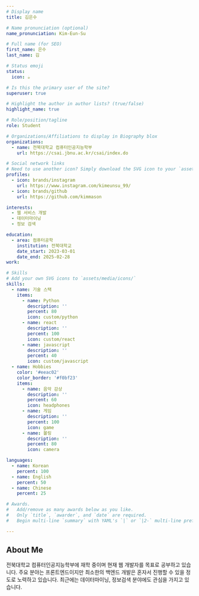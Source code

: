 ```yaml
---
# Display name
title: 김은수

# Name pronunciation (optional)
name_pronunciation: Kim-Eun-Su

# Full name (for SEO)
first_name: 은수
last_name: 김

# Status emoji
status:
  icon: ☕️

# Is this the primary user of the site?
superuser: true

# Highlight the author in author lists? (true/false)
highlight_name: true

# Role/position/tagline
role: Student

# Organizations/Affiliations to display in Biography blox
organizations:
  - name: 전북대학교 컴퓨터인공지능학부
    url: https://csai.jbnu.ac.kr/csai/index.do

# Social network links
# Need to use another icon? Simply download the SVG icon to your `assets/media/icons/` folder.
profiles:
  - icon: brands/instagram
    url: https://www.instagram.com/kimeunsu_99/
  - icon: brands/github
    url: https://github.com/kimmason

interests:
  - 웹 서비스 개발
  - 데이터마이닝
  - 정보 검색

education:
  - area: 컴퓨터공학
    institution: 전북대학교
    date_start: 2023-03-01
    date_end: 2025-02-28
work:

# Skills
# Add your own SVG icons to `assets/media/icons/`
skills:
  - name: 기술 스택
    items:
      - name: Python
        description: ''
        percent: 80
        icon: custom/python
      - name: react
        description: ''
        percent: 100
        icon: custom/react
      - name: javascript
        description: ''
        percent: 40
        icon: custom/javascript
  - name: Hobbies
    color: '#eeac02'
    color_border: '#f0bf23'
    items:
      - name: 음악 감상
        description: ''
        percent: 60
        icon: headphones
      - name: 게임
        description: ''
        percent: 100
        icon: game
      - name: 볼링
        description: ''
        percent: 80
        icon: camera

languages:
  - name: Korean
    percent: 100
  - name: English
    percent: 50
  - name: Chinese
    percent: 25

# Awards.
#   Add/remove as many awards below as you like.
#   Only `title`, `awarder`, and `date` are required.
#   Begin multi-line `summary` with YAML's `|` or `|2-` multi-line prefix and indent 2 spaces below.

---
```


## About Me

전북대학교 컴퓨터인공지능학부에 재학 중이며 현재 웹 개발자를 목표로 공부하고 있습니다. 주요 분야는 프론트엔드이지만 최소한의 백엔드 개발은 혼자서 진행할 수 있을 정도로
노력하고 있습니다. 최근에는 데이터마이닝, 정보검색 분야에도 관심을 가지고 있습니다.